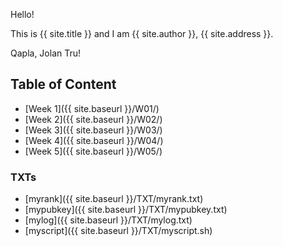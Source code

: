 Hello!

This is {{ site.title }} and I am {{ site.author }}, {{ site.address }}.

Qapla, Jolan Tru!<br>

## Table of Content
* [Week 1]({{ site.baseurl }}/W01/)
* [Week 2]({{ site.baseurl }}/W02/)
* [Week 3]({{ site.baseurl }}/W03/)
* [Week 4]({{ site.baseurl }}/W04/)
* [Week 5]({{ site.baseurl }}/W05/)

### TXTs
* [myrank]({{ site.baseurl }}/TXT/myrank.txt)
* [mypubkey]({{ site.baseurl }}/TXT/mypubkey.txt)
* [mylog]({{ site.baseurl }}/TXT/mylog.txt)
* [myscript]({{ site.baseurl }}/TXT/myscript.sh)